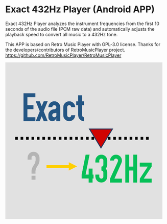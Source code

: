 # Exact 432Hz Player (Android APP)
Exact 432Hz Player analyzes the instrument frequencies from the first 10 seconds of the audio file (PCM raw data) and automatically adjusts the playback speed to convert all music to a 432Hz tone.

This APP is based on Retro Music Player with GPL-3.0 license. Thanks for the developers/contributors of RetroMusicPlayer project.
https://github.com/RetroMusicPlayer/RetroMusicPlayer

![APP LOGO](Exact432Hz.png)


